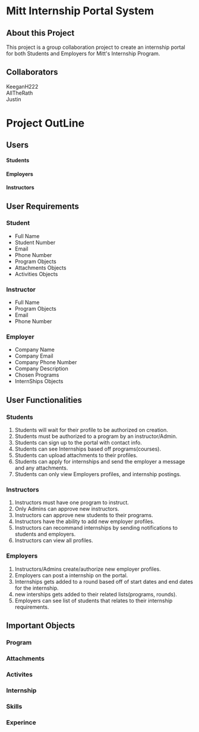 # Mitt Internship Portal System
## About this Project
This project is a group collaboration project to create an internship portal for both Students and Employers for Mitt's Internship Program.
## Collaborators
KeeganH222 \
AllTheRath \
Justin
# Project OutLine
## Users
#### Students
#### Employers
#### Instructors
## User Requirements
### Student
- Full Name
- Student Number
- Email
- Phone Number
- Program Objects
- Attachments Objects
- Activities Objects
### Instructor
- Full Name
- Program Objects
- Email
- Phone Number
### Employer 
- Company Name
- Company Email
- Company Phone Number
- Company Description
- Chosen Programs
- InternShips Objects
## User Functionalities
### Students 
1. Students will wait for their profile to be authorized on creation.
1. Students must be authorized to a program by an instructor/Admin.
1. Students can sign up to the portal with contact info.
1. Students can see Internships based off programs(courses).
1. Students can upload attachments to their profiles.
1. Students can apply for internships and send the employer a message and any attachments.
1. Students can only view Employers profiles, and internship postings.
### Instructors
1. Instructors must have one program to instruct. 
1. Only Admins can approve new instructors.
1. Instructors can approve new students to their programs.
1. Instructors have the ability to add new employer profiles.
1. Instructors can recommand internships by sending notifications to students and employers.
1. Instructors can view all profiles.
### Employers 
1. Instructors/Admins create/authorize new employer profiles. 
1. Employers can post a internship on the portal.
1. Internships gets added to a round based off of start dates and end dates for the internship.
1. new interships gets added to their related lists(programs, rounds).
1. Employers can see list of students that relates to their internship requirements.
## Important Objects
### Program
### Attachments
### Activites
### Internship
### Skills
### Experince

